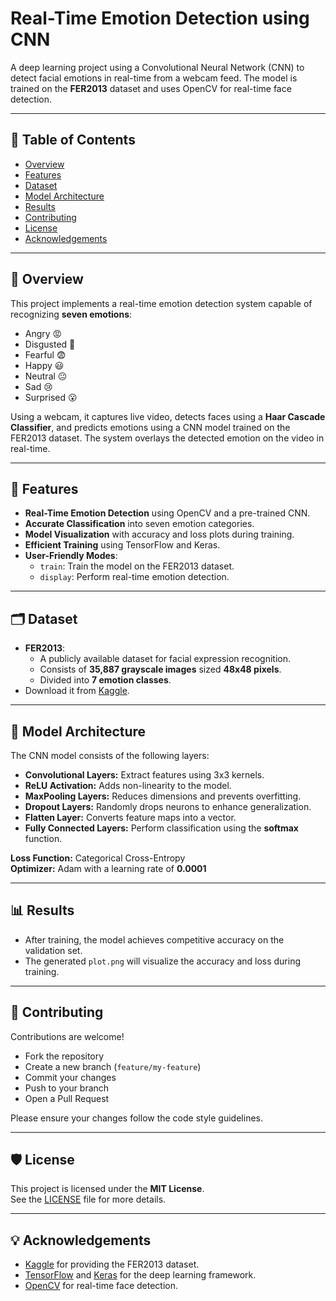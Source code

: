 # Real-Time Emotion Detection using CNN

A deep learning project using a Convolutional Neural Network (CNN) to detect facial emotions in real-time from a webcam feed. The model is trained on the **FER2013** dataset and uses OpenCV for real-time face detection.

---

## 📌 Table of Contents

- [Overview](#overview)
- [Features](#features)
- [Dataset](#dataset)
- [Model Architecture](#model-architecture)
- [Results](#results)
- [Contributing](#contributing)
- [License](#license)
- [Acknowledgements](#acknowledgements)

---

## 📖 Overview

This project implements a real-time emotion detection system capable of recognizing **seven emotions**:
- Angry 😡  
- Disgusted 🤢  
- Fearful 😨  
- Happy 😃  
- Neutral 😐  
- Sad 😢  
- Surprised 😮  

Using a webcam, it captures live video, detects faces using a **Haar Cascade Classifier**, and predicts emotions using a CNN model trained on the FER2013 dataset. The system overlays the detected emotion on the video in real-time.

---

## 🚀 Features

- **Real-Time Emotion Detection** using OpenCV and a pre-trained CNN.
- **Accurate Classification** into seven emotion categories.
- **Model Visualization** with accuracy and loss plots during training.
- **Efficient Training** using TensorFlow and Keras.
- **User-Friendly Modes**:
  - `train`: Train the model on the FER2013 dataset.
  - `display`: Perform real-time emotion detection.

---

## 🗂 Dataset

- **FER2013**:  
  - A publicly available dataset for facial expression recognition.
  - Consists of **35,887 grayscale images** sized **48x48 pixels**.
  - Divided into **7 emotion classes**.
- Download it from [Kaggle](https://www.kaggle.com/c/challenges-in-representation-learning-facial-expression-recognition-challenge/data).

---

## 🧠 Model Architecture

The CNN model consists of the following layers:
- **Convolutional Layers:** Extract features using 3x3 kernels.
- **ReLU Activation:** Adds non-linearity to the model.
- **MaxPooling Layers:** Reduces dimensions and prevents overfitting.
- **Dropout Layers:** Randomly drops neurons to enhance generalization.
- **Flatten Layer:** Converts feature maps into a vector.
- **Fully Connected Layers:** Perform classification using the **softmax** function.

**Loss Function:** Categorical Cross-Entropy  
**Optimizer:** Adam with a learning rate of **0.0001**  

---

## 📊 Results

- After training, the model achieves competitive accuracy on the validation set.
- The generated `plot.png` will visualize the accuracy and loss during training.

---

## 🤝 Contributing

Contributions are welcome!

- Fork the repository
- Create a new branch (`feature/my-feature`)
- Commit your changes
- Push to your branch
- Open a Pull Request

Please ensure your changes follow the code style guidelines.

---

## 🛡 License

This project is licensed under the **MIT License**.  
See the [LICENSE](LICENSE) file for more details.

---

## 💡 Acknowledgements

- [Kaggle](https://www.kaggle.com/) for providing the FER2013 dataset.
- [TensorFlow](https://www.tensorflow.org/) and [Keras](https://keras.io/) for the deep learning framework.
- [OpenCV](https://opencv.org/) for real-time face detection.

